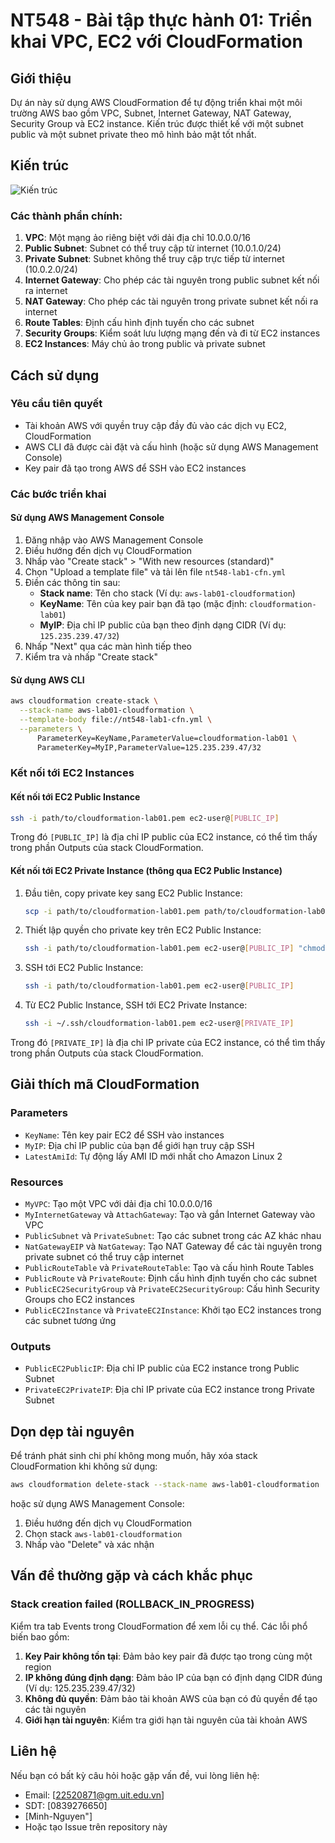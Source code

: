 # NT548 - Bài tập thực hành 01: Triển khai VPC, EC2 với CloudFormation

## Giới thiệu

Dự án này sử dụng AWS CloudFormation để tự động triển khai một môi trường AWS bao gồm VPC, Subnet, Internet Gateway, NAT Gateway, Security Group và EC2 instance. Kiến trúc được thiết kế với một subnet public và một subnet private theo mô hình bảo mật tốt nhất.

## Kiến trúc

![Kiến trúc](https://i.imgur.com/placeholder-architecture.png)

### Các thành phần chính:

1. **VPC**: Một mạng ảo riêng biệt với dải địa chỉ 10.0.0.0/16
2. **Public Subnet**: Subnet có thể truy cập từ internet (10.0.1.0/24)
3. **Private Subnet**: Subnet không thể truy cập trực tiếp từ internet (10.0.2.0/24)
4. **Internet Gateway**: Cho phép các tài nguyên trong public subnet kết nối ra internet
5. **NAT Gateway**: Cho phép các tài nguyên trong private subnet kết nối ra internet
6. **Route Tables**: Định cấu hình định tuyến cho các subnet
7. **Security Groups**: Kiểm soát lưu lượng mạng đến và đi từ EC2 instances
8. **EC2 Instances**: Máy chủ ảo trong public và private subnet

## Cách sử dụng

### Yêu cầu tiên quyết

- Tài khoản AWS với quyền truy cập đầy đủ vào các dịch vụ EC2, CloudFormation
- AWS CLI đã được cài đặt và cấu hình (hoặc sử dụng AWS Management Console)
- Key pair đã tạo trong AWS để SSH vào EC2 instances

### Các bước triển khai

#### Sử dụng AWS Management Console

1. Đăng nhập vào AWS Management Console
2. Điều hướng đến dịch vụ CloudFormation
3. Nhấp vào "Create stack" > "With new resources (standard)"
4. Chọn "Upload a template file" và tải lên file `nt548-lab1-cfn.yml`
5. Điền các thông tin sau:
   - **Stack name**: Tên cho stack (Ví dụ: `aws-lab01-cloudformation`)
   - **KeyName**: Tên của key pair bạn đã tạo (mặc định: `cloudformation-lab01`)
   - **MyIP**: Địa chỉ IP public của bạn theo định dạng CIDR (Ví dụ: `125.235.239.47/32`)
6. Nhấp "Next" qua các màn hình tiếp theo
7. Kiểm tra và nhấp "Create stack"

#### Sử dụng AWS CLI

```bash
aws cloudformation create-stack \
  --stack-name aws-lab01-cloudformation \
  --template-body file://nt548-lab1-cfn.yml \
  --parameters \
      ParameterKey=KeyName,ParameterValue=cloudformation-lab01 \
      ParameterKey=MyIP,ParameterValue=125.235.239.47/32
```

### Kết nối tới EC2 Instances

#### Kết nối tới EC2 Public Instance

```bash
ssh -i path/to/cloudformation-lab01.pem ec2-user@[PUBLIC_IP]
```

Trong đó `[PUBLIC_IP]` là địa chỉ IP public của EC2 instance, có thể tìm thấy trong phần Outputs của stack CloudFormation.

#### Kết nối tới EC2 Private Instance (thông qua EC2 Public Instance)

1. Đầu tiên, copy private key sang EC2 Public Instance:
   ```bash
   scp -i path/to/cloudformation-lab01.pem path/to/cloudformation-lab01.pem ec2-user@[PUBLIC_IP]:~/.ssh/
   ```

2. Thiết lập quyền cho private key trên EC2 Public Instance:
   ```bash
   ssh -i path/to/cloudformation-lab01.pem ec2-user@[PUBLIC_IP] "chmod 400 ~/.ssh/cloudformation-lab01.pem"
   ```

3. SSH tới EC2 Public Instance:
   ```bash
   ssh -i path/to/cloudformation-lab01.pem ec2-user@[PUBLIC_IP]
   ```

4. Từ EC2 Public Instance, SSH tới EC2 Private Instance:
   ```bash
   ssh -i ~/.ssh/cloudformation-lab01.pem ec2-user@[PRIVATE_IP]
   ```

Trong đó `[PRIVATE_IP]` là địa chỉ IP private của EC2 instance, có thể tìm thấy trong phần Outputs của stack CloudFormation.

## Giải thích mã CloudFormation

### Parameters

- `KeyName`: Tên key pair EC2 để SSH vào instances
- `MyIP`: Địa chỉ IP public của bạn để giới hạn truy cập SSH
- `LatestAmiId`: Tự động lấy AMI ID mới nhất cho Amazon Linux 2

### Resources

- `MyVPC`: Tạo một VPC với dải địa chỉ 10.0.0.0/16
- `MyInternetGateway` và `AttachGateway`: Tạo và gắn Internet Gateway vào VPC
- `PublicSubnet` và `PrivateSubnet`: Tạo các subnet trong các AZ khác nhau
- `NatGatewayEIP` và `NatGateway`: Tạo NAT Gateway để các tài nguyên trong private subnet có thể truy cập internet
- `PublicRouteTable` và `PrivateRouteTable`: Tạo và cấu hình Route Tables
- `PublicRoute` và `PrivateRoute`: Định cấu hình định tuyến cho các subnet
- `PublicEC2SecurityGroup` và `PrivateEC2SecurityGroup`: Cấu hình Security Groups cho EC2 instances
- `PublicEC2Instance` và `PrivateEC2Instance`: Khởi tạo EC2 instances trong các subnet tương ứng

### Outputs

- `PublicEC2PublicIP`: Địa chỉ IP public của EC2 instance trong Public Subnet
- `PrivateEC2PrivateIP`: Địa chỉ IP private của EC2 instance trong Private Subnet

## Dọn dẹp tài nguyên

Để tránh phát sinh chi phí không mong muốn, hãy xóa stack CloudFormation khi không sử dụng:

```bash
aws cloudformation delete-stack --stack-name aws-lab01-cloudformation
```

hoặc sử dụng AWS Management Console:
1. Điều hướng đến dịch vụ CloudFormation
2. Chọn stack `aws-lab01-cloudformation`
3. Nhấp vào "Delete" và xác nhận

## Vấn đề thường gặp và cách khắc phục

### Stack creation failed (ROLLBACK_IN_PROGRESS)

Kiểm tra tab Events trong CloudFormation để xem lỗi cụ thể. Các lỗi phổ biến bao gồm:

1. **Key Pair không tồn tại**: Đảm bảo key pair đã được tạo trong cùng một region
2. **IP không đúng định dạng**: Đảm bảo IP của bạn có định dạng CIDR đúng (Ví dụ: 125.235.239.47/32)
3. **Không đủ quyền**: Đảm bảo tài khoản AWS của bạn có đủ quyền để tạo các tài nguyên
4. **Giới hạn tài nguyên**: Kiểm tra giới hạn tài nguyên của tài khoản AWS

## Liên hệ

Nếu bạn có bất kỳ câu hỏi hoặc gặp vấn đề, vui lòng liên hệ:
- Email: [22520871@gm.uit.edu.vn]
- SDT: [0839276650]
- [Minh-Nguyen"]
- Hoặc tạo Issue trên repository này